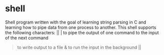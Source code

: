 # shell

Shell program written with the goal of learning string parsing in C and learning how to pipe data from one process to another. This shell supports the following characters: 
||  | to pipe the output of one command to the input of the next command
  > to write output to a file
  & to run the input in the background
||
